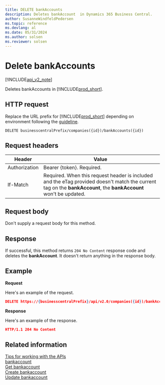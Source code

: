 ```yaml
---
title: DELETE bankAccounts  
description: Deletes bankAccount  in Dynamics 365 Business Central.
author: SusanneWindfeldPedersen
ms.topic: reference
ms.devlang: al
ms.date: 05/31/2024
ms.author: solsen
ms.reviewer: solsen
---
```


# Delete bankAccounts

[!INCLUDE[api_v2_note](../../../includes/api_v2_note.md)]

Deletes bankAccounts in [!INCLUDE[prod_short](../../../includes/prod_short.md)].

## HTTP request
Replace the URL prefix for [!INCLUDE[prod_short](../../../includes/prod_short.md)] depending on environment following the [guideline](../../v2.0/endpoints-apis-for-dynamics.md).
```
DELETE businesscentralPrefix/companies({id})/bankAccounts({id})
```

## Request headers

|Header|Value|
|------|-----|
|Authorization  |Bearer {token}. Required. |
|If-Match       |Required. When this request header is included and the eTag provided doesn't match the current tag on the **bankAccount**, the **bankAccount** won't be updated. |


## Request body
Don't supply a request body for this method.

## Response
If successful, this method returns ```204 No Content``` response code and deletes the **bankAccount**. It doesn't return anything in the response body.

## Example

**Request**

Here's an example of the request.

```json
DELETE https://{businesscentralPrefix}/api/v2.0/companies({id})/bankAccounts({id})
```

**Response** 

Here's an example of the response. 

```json
HTTP/1.1 204 No Content
```

## Related information

[Tips for working with the APIs](../../../developer/devenv-connect-apps-tips.md)  
[bankaccount](../resources/dynamics_bankaccount.md)    
[Get bankaccount](dynamics_bankaccount_Get.md)    
[Create bankaccount](dynamics_bankaccount_Create.md)    
[Update bankaccount](dynamics_bankaccount_Update.md)    
